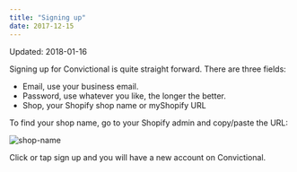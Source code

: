 ```yaml
---
title: "Signing up"
date: 2017-12-15
---
```

Updated: 2018-01-16

Signing up for Convictional is quite straight forward. There are three fields:

* Email, use your business email.
* Password, use whatever you like, the longer the better.
* Shop, your Shopify shop name or myShopify URL

To find your shop name, go to your Shopify admin and copy/paste the URL:

![shop-name](https://github.com/rogerkirkness/convictional-help/blob/master/assets/images/shop.png?raw=true)

Click or tap sign up and you will have a new account on Convictional.
